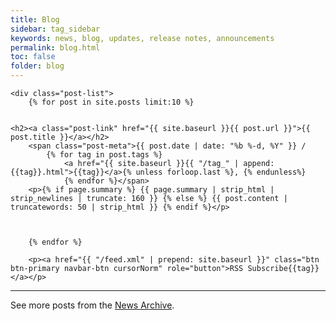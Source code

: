 ```yaml
---
title: Blog
sidebar: tag_sidebar
keywords: news, blog, updates, release notes, announcements
permalink: blog.html
toc: false
folder: blog
---
```


<div class="home">

    <div class="post-list">
        {% for post in site.posts limit:10 %}


    <h2><a class="post-link" href="{{ site.baseurl }}{{ post.url }}">{{ post.title }}</a></h2>
        <span class="post-meta">{{ post.date | date: "%b %-d, %Y" }} /
            {% for tag in post.tags %}
                <a href="{{ site.baseurl }}{{ "/tag_" | append: {{tag}}.html">{{tag}}</a>{% unless forloop.last %}, {% endunless%}
                {% endfor %}</span>
        <p>{% if page.summary %} {{ page.summary | strip_html | strip_newlines | truncate: 160 }} {% else %} {{ post.content | truncatewords: 50 | strip_html }} {% endif %}</p>



        {% endfor %}

        <p><a href="{{ "/feed.xml" | prepend: site.baseurl }}" class="btn btn-primary navbar-btn cursorNorm" role="button">RSS Subscribe{{tag}}</a></p>

<hr />
        <p>See more posts from the <a href="{{ "/news_archive.html" | prepend: site.baseurl }}">News Archive</a>. </p>


</div>
